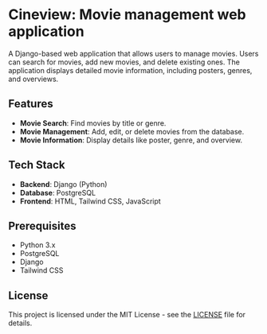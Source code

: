 # Cineview: Movie management web application

A Django-based web application that allows users to manage movies. Users can search for movies, add new movies, and delete existing ones. The application displays detailed movie information, including posters, genres, and overviews.

## Features

- **Movie Search**: Find movies by title or genre.
- **Movie Management**: Add, edit, or delete movies from the database.
- **Movie Information**: Display details like poster, genre, and overview.

## Tech Stack

- **Backend**: Django (Python)
- **Database**: PostgreSQL
- **Frontend**: HTML, Tailwind CSS, JavaScript

## Prerequisites

- Python 3.x
- PostgreSQL
- Django
- Tailwind CSS

## License

This project is licensed under the MIT License - see the [LICENSE](LICENSE) file for details.
